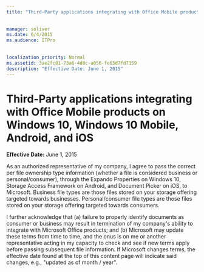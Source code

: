 ```yaml
---
title: "Third-Party applications integrating with Office Mobile products on Windows 10, Windows 10 Mobile, Android, and iOS"
 
 
manager: soliver
ms.date: 6/4/2015
ms.audience: ITPro
 
 
localization_priority: Normal
ms.assetid: 3ae2fc01-73a6-4d0c-a056-fe65d7fd7159
description: "Effective Date: June 1, 2015"
---
```


# Third-Party applications integrating with Office Mobile products on Windows 10, Windows 10 Mobile, Android, and iOS

 **Effective Date:** June 1, 2015 
  
As an authorized representative of my company, I agree to pass the correct per file ownership type information (whether a file is considered business or personal/consumer), through the Expando Properties on Windows 10, Storage Access Framework on Android, and Document Picker on iOS, to Microsoft. Business file types are those files stored on your storage offering targeted towards businesses. Personal/consumer file types are those files stored on your storage offering targeted towards consumers.
  
I further acknowledge that (a) failure to properly identify documents as consumer or business may result in termination of my company's ability to integrate with Microsoft Office products; and (b) Microsoft may update these terms from time to time, and the onus is on me or another representative acting in my capacity to check and see if new terms apply before passing subsequent file information. If Microsoft changes terms, the effective date found at the top of this content page will indicate said changes, e.g., "updated as of month / year".
  

